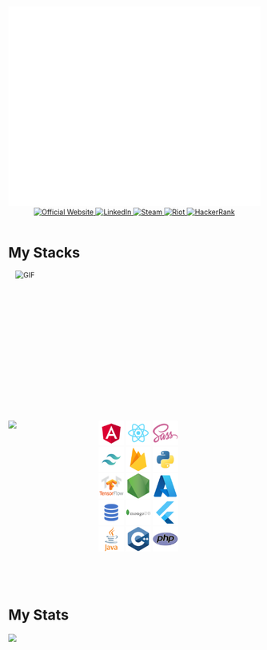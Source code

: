<div align="center">
    <br>
    <img src="assets/header.svg" width="800" height="400" alt="Header Intro">
    <br>
    <div align="center">
        <a href="https://www.heysia.dev">
            <img src="https://img.shields.io/badge/Official_Website-0078D7?style=for-the-badge&logo=Microsoft-edge&logoColor=white" alt="Official Website">
        </a>
        <a href="https://www.linkedin.com/in/Sia-WRWD/">
            <img src="https://img.shields.io/badge/linkedin-%230077B5.svg?style=for-the-badge&logo=linkedin&logoColor=white" alt="LinkedIn">
        </a>
        <a href="https://steamcommunity.com/id/Sia-WRWD">
            <img src="https://img.shields.io/badge/steam-%23000000.svg?style=for-the-badge&logo=steam&logoColor=white" alt="Steam">
        </a>
        <a href="https://www.riotgames.com/?gamename=Daijin&tagline=%E5%A4%A7%E8%87%A3%E3%81%AE%E7%8C%AB">
            <img src="https://img.shields.io/badge/riotgames-D32936.svg?style=for-the-badge&logo=riotgames&logoColor=white" alt="Riot">
        </a>
        <a href="https://www.hackerrank.com/profile/cheezhensia24">
            <img src="https://img.shields.io/badge/-Hackerrank-2EC866?style=for-the-badge&logo=HackerRank&logoColor=white" alt="HackerRank">
        </a>
    </div>
    <br>
    <h1 align="left">My Stacks</h1>
    <div align="left">
        <img align="right" alt="GIF" src="https://github.com/abhisheknaiidu/abhisheknaiidu/blob/master/code.gif?raw=true" width="490" height="300" />
        <img align="left" src="https://github-readme-stats.vercel.app/api/top-langs/?username=sia-wrwd&layout=pie&show_icons=true&title_color=ffffff&icon_color=34abeb&text_color=daf7dc&bg_color=151515" height="300" />
        <div align="center">
            <div>
                <code><img height="50" src="https://raw.githubusercontent.com/github/explore/80688e429a7d4ef2fca1e82350fe8e3517d3494d/topics/angular/angular.png"></code>
                <code><img height="50" src="https://raw.githubusercontent.com/github/explore/80688e429a7d4ef2fca1e82350fe8e3517d3494d/topics/react/react.png"></code>
                <code><img height="50" src="https://raw.githubusercontent.com/github/explore/80688e429a7d4ef2fca1e82350fe8e3517d3494d/topics/sass/sass.png"></code>
            </div>
            <div>
                <code><img height="50" src="https://raw.githubusercontent.com/github/explore/80688e429a7d4ef2fca1e82350fe8e3517d3494d/topics/tailwind/tailwind.png"></code>
                <code><img height="50" src="https://raw.githubusercontent.com/github/explore/80688e429a7d4ef2fca1e82350fe8e3517d3494d/topics/firebase/firebase.png"></code>
                <code><img height="50" src="https://raw.githubusercontent.com/github/explore/80688e429a7d4ef2fca1e82350fe8e3517d3494d/topics/python/python.png"></code>
            </div>
            <div>
                <code><img height="50" src="https://raw.githubusercontent.com/github/explore/80688e429a7d4ef2fca1e82350fe8e3517d3494d/topics/tensorflow/tensorflow.png"></code>
                <code><img height="50" src="https://raw.githubusercontent.com/github/explore/80688e429a7d4ef2fca1e82350fe8e3517d3494d/topics/nodejs/nodejs.png"></code>
                <code><img height="50" src="https://raw.githubusercontent.com/github/explore/80688e429a7d4ef2fca1e82350fe8e3517d3494d/topics/azure/azure.png"></code>
            </div>
            <div>
                <code><img height="50" src="https://raw.githubusercontent.com/github/explore/80688e429a7d4ef2fca1e82350fe8e3517d3494d/topics/sql/sql.png"></code>
                <code><img height="50" src="https://raw.githubusercontent.com/github/explore/80688e429a7d4ef2fca1e82350fe8e3517d3494d/topics/mongodb/mongodb.png"></code>
                <code><img height="50" src="https://raw.githubusercontent.com/github/explore/80688e429a7d4ef2fca1e82350fe8e3517d3494d/topics/flutter/flutter.png"></code>
            </div>
            <div>
                <code><img height="50" src="https://raw.githubusercontent.com/github/explore/80688e429a7d4ef2fca1e82350fe8e3517d3494d/topics/java/java.png"></code>
                <code><img height="50" src="https://raw.githubusercontent.com/github/explore/80688e429a7d4ef2fca1e82350fe8e3517d3494d/topics/cpp/cpp.png"></code>
                <code><img height="50" src="https://raw.githubusercontent.com/github/explore/80688e429a7d4ef2fca1e82350fe8e3517d3494d/topics/php/php.png"></code>
            </div>
        </div>
    </div>
</div>
<br><br><br><br>
<div>
    <h1 align="left">My Stats</h1>
    <img align="center" src="https://github-readme-stats.vercel.app/api?username=sia-wrwd&show_icons=true&title_color=ffffff&icon_color=34abeb&text_color=daf7dc&bg_color=151515" height="200"/>
</div>